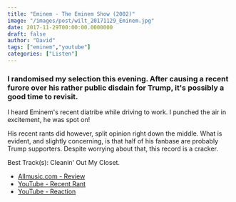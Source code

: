 ```yaml
---
title: "Eminem - The Eminem Show (2002)"
image: "/images/post/wilt_20171129_Eminem.jpg"
date: 2017-11-29T00:00:00.0000000
draft: false
author: "David"
tags: ["eminem","youtube"]
categories: ["Listen"]
---
```

### I randomised my selection this evening. After causing a recent furore over his rather public disdain for Trump, it's possibly a good time to revisit.

 I heard Eminem's recent diatribe while driving to work. I punched the air in excitement, he was spot on!  
  
His recent rants did however, split opinion right down the middle. What is evident, and slightly concerning, is that half of his fanbase are probably Trump supporters. Despite worrying about that, this record is a cracker.

 Best Track(s): Cleanin' Out My Closet.

-  [Allmusic.com - Review](https://www.allmusic.com/album/the-eminem-show-mw0000140333)
-  [YouTube - Recent Rant](https://www.youtube.com/watch?v=LunHybOKIjU)
-  [YouTube - Reaction](https://www.youtube.com/watch?v=gr5rbWWmgwI)